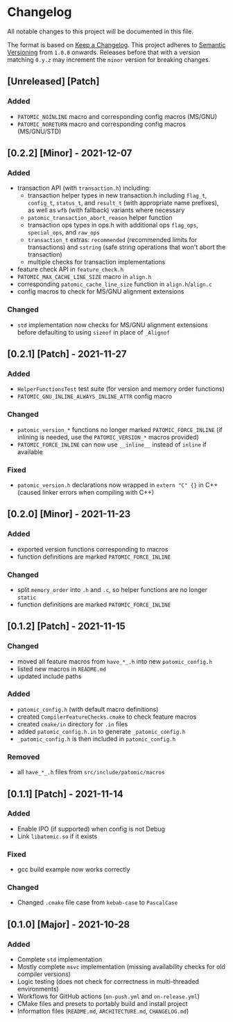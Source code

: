 # Changelog
All notable changes to this project will be documented in this file.

The format is based on [Keep a Changelog](https://keepachangelog.com/en/1.0.0/).
This project adheres to [Semantic Versioning](https://semver.org/spec/v2.0.0.html)
from `1.0.0` onwards. Releases before that with a version matching `0.y.z` may
increment the `minor` version for breaking changes.

## [Unreleased] [Patch]
### Added
- `PATOMIC_NOINLINE` macro and corresponding config macros (MS/GNU)
- `PATOMIC_NORETURN` macro and corresponding config macros (MS/GNU/STD)

## [0.2.2] [Minor] - 2021-12-07
### Added
- transaction API (with `transaction.h`) including:
  - transaction helper types in new transaction.h including `flag_t`, `config_t`,
  `status_t`, and `result_t` (with appropriate name prefixes), as well as `wfb`
  (with fallback) variants where necessary
  - `patomic_transaction_abort_reason` helper function
  - transaction ops types in ops.h with additional ops `flag_ops`, `special_ops`,
  and `raw_ops`
  - `transaction_t` extras: `recommended` (recommended limits for transactions)
  and `sstring` (safe string operations that won't abort the transaction)
  - multiple checks for transaction implementations
- feature check API in `feature_check.h`
- `PATOMIC_MAX_CACHE_LINE_SIZE` macro in `align.h`
- corresponding `patomic_cache_line_size` function in `align.h`/`align.c`
- config macros to check for MS/GNU alignment extensions
### Changed
- `std` implementation now checks for MS/GNU alignment extensions before
  defaulting to using `sizeof` in place of `_Alignof`

## [0.2.1] [Patch] - 2021-11-27
### Added
- `HelperFunctionsTest` test suite (for version and memory order functions)
- `PATOMIC_GNU_INLINE_ALWAYS_INLINE_ATTR` config macro
### Changed
- `patomic_version_*` functions no longer marked `PATOMIC_FORCE_INLINE`
  (if inlining is needed, use the `PATOMIC_VERSION_*` macros provided)
- `PATOMIC_FORCE_INLINE` can now use `__inline__` instead of `inline` if
  available
### Fixed
- `patomic_version.h` declarations now wrapped in `extern "C" {}` in C++
  (caused linker errors when compiling with C++)

## [0.2.0] [Minor] - 2021-11-23
### Added
- exported version functions corresponding to macros
- function definitions are marked `PATOMIC_FORCE_INLINE`
### Changed
- split `memory_order` into `.h` and `.c`, so helper functions are no
  longer `static`
- function definitions are marked `PATOMIC_FORCE_INLINE`

## [0.1.2] [Patch] - 2021-11-15
### Changed
- moved all feature macros from `have_*_.h` into new `patomic_config.h`
- listed new macros in `README.md`
- updated include paths
### Added
- `patomic_config.h` (with default macro definitions)
- created `CompilerFeatureChecks.cmake` to check feature macros
- created `cmake/in` directory for `.in` files
- added `patomic_config.h.in` to generate `_patomic_config.h`
- `_patomic_config.h` is then included in `patomic_config.h`
### Removed
- all `have_*_.h` files from `src/include/patomic/macros`

## [0.1.1] [Patch] - 2021-11-14
### Added
- Enable IPO (if supported) when config is not Debug
- Link `libatomic.so` if it exists
### Fixed
- gcc build example now works correctly
### Changed
- Changed `.cmake` file case from `kebab-case` to `PascalCase`

## [0.1.0] [Major] - 2021-10-28
### Added
- Complete `std` implementation
- Mostly complete `msvc` implementation (missing availability checks for old 
  compiler versions)
- Logic testing (does not check for correctness in multi-threaded environments)
- Workflows for GitHub actions (`on-push.yml` and `on-release.yml`)
- CMake files and presets to portably build and install project
- Information files (`README.md`, `ARCHITECTURE.md`, `CHANGELOG.md`)
